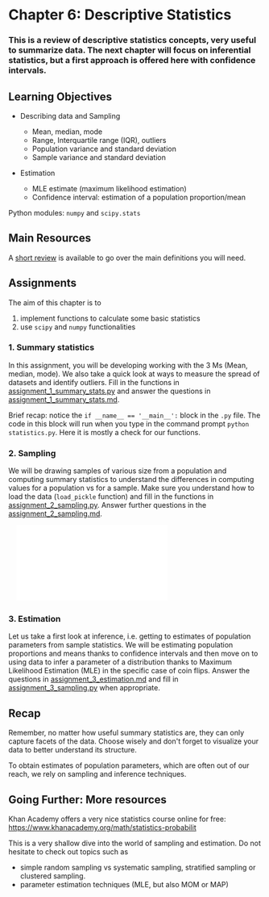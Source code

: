 # Chapter 6: Descriptive Statistics

### This is a review of descriptive statistics concepts, very useful to summarize data. The next chapter will focus on inferential statistics, but a first approach is offered here with confidence intervals.

## Learning Objectives

- Describing data and Sampling
  - Mean, median, mode
  - Range, Interquartile range (IQR), outliers
  - Population variance and standard deviation
  - Sample variance and standard deviation

- Estimation
  - MLE estimate (maximum likelihood estimation)
  - Confidence interval: estimation of a population proportion/mean

Python modules: `numpy` and `scipy.stats`

## Main Resources

A [short review](resources/statistics_review.md) is available to go over the main definitions you will need.

## Assignments
The aim of this chapter is to
  1. implement functions to calculate some basic statistics
  2. use `scipy` and `numpy` functionalities

### 1. Summary statistics

In this assignment, you will be developing working with the 3 Ms (Mean, median, mode). We also take a quick look at ways to measure the spread of datasets and identify outliers. Fill in the functions in [assignment_1_summary_stats.py](code/assignment_1_summary_stats.py) and answer the questions in [assignment_1_summary_stats.md](assignments/assignment_1_summary_stats.md).

Brief recap: notice the `if __name__ == '__main__':` block in the `.py` file. The code in this block will run when you type in the command prompt `python statistics.py`. Here it is mostly a check for our functions.

### 2. Sampling

We will be drawing samples of various size from a population and computing summary statistics to understand the differences in computing values for a population vs for a sample. Make sure you understand how to load the data (`load_pickle` function) and fill in the functions in [assignment_2_sampling.py](code/assignment_2_sampling.py). Answer further questions in the [assignment_2_sampling.md](assignments/assignment_2_sampling.md).

&nbsp;&nbsp;&nbsp;&nbsp;![](resources/imgs/sampling_vs_inference.pdf)

### 3. Estimation

Let us take a first look at inference, i.e. getting to estimates of population parameters from sample statistics. We will be estimating population proportions and means thanks to confidence intervals and then move on to using data to infer a parameter of a distribution thanks to Maximum Likelihood Estimation (MLE) in the specific case of coin flips. Answer the questions in [assignment_3_estimation.md](assignments/assignment_3_estimation.md) and fill in [assignment_3_sampling.py](code/assignment_3_sampling.py) when appropriate.

## Recap

Remember, no matter how useful summary statistics are, they can only capture facets of the data. Choose wisely and don't forget to visualize your data to better understand its structure.

To obtain estimates of population parameters, which are often out of our reach, we rely on sampling and inference techniques.

## Going Further: More resources

Khan Academy offers a very nice statistics course online for free: https://www.khanacademy.org/math/statistics-probabilit

This is a very shallow dive into the world of sampling and estimation. Do not hesitate to check out topics such as
- simple random sampling vs systematic sampling, stratified sampling or clustered sampling.
- parameter estimation techniques (MLE, but also MOM or MAP)
